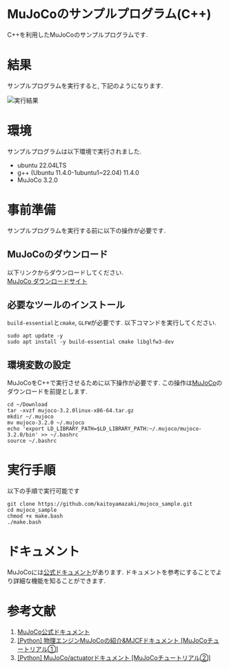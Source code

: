 # MuJoCoのサンプルプログラム(C++)

C++を利用したMuJoCoのサンプルプログラムです.

# 結果

サンプルプログラムを実行すると, 下記のようになります.

![実行結果](img/MuJoCo_サンプルプログラム動画_床追加_編集後.gif)

# 環境

サンプルプログラムは以下環境で実行されました.

- ubuntu 22.04LTS
- g++ (Ubuntu 11.4.0-1ubuntu1~22.04) 11.4.0
- MuJoCo 3.2.0

# 事前準備

サンプルプログラムを実行する前に以下の操作が必要です.

## MuJoCoのダウンロード

以下リンクからダウンロードしてください.</br>
[MuJoCo ダウンロードサイト](https://github.com/google-deepmind/mujoco/releases)

## 必要なツールのインストール

`build-essential`と`cmake`, `GLFW`が必要です.
以下コマンドを実行してください.

```
sudo apt update -y
sudo apt install -y build-essential cmake libglfw3-dev
```

## 環境変数の設定

MuJoCoをC++で実行させるために以下操作が必要です.
この操作は[MuJoCo](https://github.com/google-deepmind/mujoco/releases)のダウンロードを前提とします.

```
cd ~/Download
tar -xvzf mujoco-3.2.0linux-x86-64.tar.gz
mkdir ~/.mujoco
mv mujoco-3.2.0 ~/.mujoco
echo 'export LD_LIBRARY_PATH=$LD_LIBRARY_PATH:~/.mujoco/mujoco-3.2.0/bin' >> ~/.bashrc
source ~/.bashrc
```

# 実行手順

以下の手順で実行可能です

```
git clone https://github.com/kaitoyamazaki/mujoco_sample.git
cd mujoco_sample
chmod +x make.bash
./make.bash
```

# ドキュメント

MuJoCoには[公式ドキュメント](https://mujoco.readthedocs.io/en/stable/overview.html)があります. ドキュメントを参考にすることでより詳細な機能を知ることができます.

# 参考文献

1. [MuJoCo公式ドキュメント](https://mujoco.readthedocs.io/en/stable/overview.html)
2. [[Python] 物理エンジンMuJoCoの紹介&MJCFドキュメント [MuJoCoチュートリアル①]](https://qiita.com/Yayoi-Habami/items/1bf5a3e05b1516a90381)
3. [[Python] MuJoCo/actuatorドキュメント [MuJoCoチュートリアル②]](https://qiita.com/Yayoi-Habami/items/90f42ea10a32eb20fde8) 